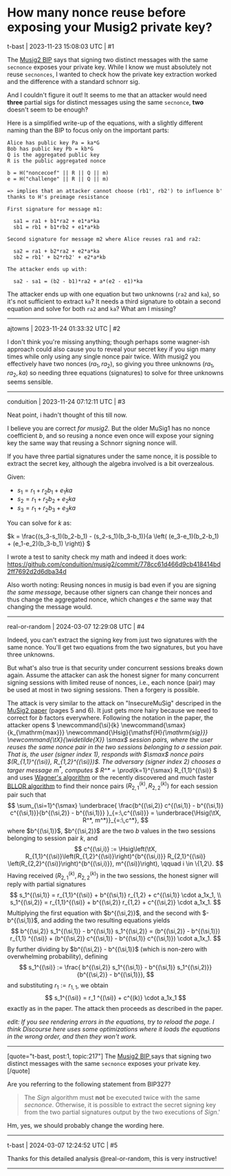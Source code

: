 # How many nonce reuse before exposing your Musig2 private key?

t-bast | 2023-11-23 15:08:03 UTC | #1

The [Musig2 BIP](https://github.com/bitcoin/bips/blob/e918b50731397872ad2922a1b08a5a4cd1d6d546/bip-0327.mediawiki) says that signing two distinct messages with the same `secnonce` exposes your private key. While I know we must absolutely not reuse `secnonces`, I wanted to check how the private key extraction worked and the difference with a standard schnorr sig.

And I couldn't figure it out! It seems to me that an attacker would need **three** partial sigs for distinct messages using the same `secnonce`, **two** doesn't seem to be enough?

Here is a simplified write-up of the equations, with a slightly different naming than the BIP to focus only on the important parts:

```
Alice has public key Pa = ka*G
Bob has public key Pb = kb*G
Q is the aggregated public key
R is the public aggregated nonce

b = H("noncecoef" || R || Q || m)
e = H("challenge" || R || Q || m)

=> implies that an attacker cannot choose (rb1', rb2') to influence b' thanks to H's preimage resistance

First signature for message m1:

  sa1 = ra1 + b1*ra2 + e1*a*ka
  sb1 = rb1 + b1*rb2 + e1*a*kb

Second signature for message m2 where Alice reuses ra1 and ra2:

  sa2 = ra1 + b2*ra2 + e2*a*ka
  sb2 = rb1' + b2*rb2' + e2*a*kb

The attacker ends up with:

  sa2 - sa1 = (b2 - b1)*ra2 + a*(e2 - e1)*ka
```

The attacker ends up with one equation but two unknowns (`ra2` and `ka`), so it's not sufficient to extract `ka`? It needs a third signature to obtain a second equation and solve for both `ra2` and `ka`? What am I missing?

-------------------------

ajtowns | 2023-11-24 01:33:32 UTC | #2

I don't think you're missing anything; though perhaps some wagner-ish approach could also cause you to reveal your secret key if you sign many times while only using any single nonce pair twice. With musig2 you effectively have two nonces ($ra_1, ra_2$), so giving you three unknowns ($ra_1, ra_2, ka$) so needing three equations (signatures) to solve for three unknowns seems sensible.

-------------------------

conduition | 2023-11-24 07:12:11 UTC | #3

Neat point, i hadn't thought of this till now. 

I believe you are correct _for musig2._ But the older MuSig1 has no nonce coefficient $b$, and so reusing a nonce even once will expose your signing key the same way that reusing a Schnorr signing nonce will.

If you have three partial signatures under the same nonce, it is possible to extract the secret key, although the algebra involved is a bit overzealous. 

Given:
- $s_1 = r_1 + r_2 b_1 + e_1 k a$
- $s_2 = r_1 + r_2 b_2 + e_2 k a$
- $s_3 = r_1 + r_2 b_3 + e_3 k a$

You can solve for $k$ as:

$k = \frac{(s_3-s_1)(b_2-b_1) - (s_2-s_1)(b_3-b_1)}{a \left( (e_3-e_1)(b_2-b_1) + (e_1-e_2)(b_3-b_1) \right)} $

I wrote a test to sanity check my math and indeed it does work: https://github.com/conduition/musig2/commit/778cc61d466d9cb418414bd2ff7692d2d6dba34d

Also worth noting: Reusing nonces in musig is bad even if you are signing _the same message,_ because other signers can change their nonces and thus change the aggregated nonce, which changes $e$ the same way that changing the message would.

-------------------------

real-or-random | 2024-03-07 12:29:08 UTC | #4

Indeed, you can't extract the signing key from just two signatures with the same nonce. You'll get two equations from the two signatures, but you have three unknowns.

But what's also true is that security under concurrent sessions breaks down again. Assume the attacker can ask the honest signer for many concurrent signing sessions with limited reuse of nonces, i.e., each nonce (pair) may be used at most in two signing sessions. Then a forgery is possible.

The attack is very similar to the attack on "InsecureMuSig" descriped in the [MuSig2 paper](https://eprint.iacr.org/2020/1261.pdf) (pages 5 and 6). It just gets more hairy because we need to correct for $b$ factors everywhere. Following the notation in the paper, the attacker opens $
\newcommand{\si}{k}
\newcommand{\smax}{k_{\mathrm{max}}}
\newcommand{\Hsig}{\mathsf{H}_{\mathrm{sig}}}
\newcommand{\tX}{\widetilde{X}}
\smax$ session *pairs*, where the user reuses the same nonce pair in the two sessions belonging to a session pair. That is, the user (signer index $1$), responds with $\smax$ nonce pairs $(R_{1,1}^{(\si)}, R_{1,2}^{(\si)})$. The adversary (signer index $2$) chooses a targer message $m^*$, computes
$
R^* = \prod_{k=1}^{\smax} R_{1,1}^{(\si)}
$
and uses [Wagner's algorithm](https://web.archive.org/web/20230507110001/https://people.eecs.berkeley.edu/~daw/papers/genbday-long.ps) or the recently discovered and much faster [BLLOR algorithm](https://eprint.iacr.org/2020/945.pdf) to find their nonce pairs $(R_{2,1}^{(k)}, R_{2,2}^{(k)})$ for each session pair such that
$$
  \sum_{\si=1}^{\smax}
  \underbrace{ 
 \frac{b^{(\si,2)}  c^{(\si,1)} - b^{(\si,1)} c^{(\si,1)}}{b^{(\si,2)} - b^{(\si,1)}} 
  }_{=:\,c^{(\si)}}
  = \underbrace{\Hsig(\tX, R^*, m^*)}_{=:\,c^*},
$$
where $b^{(\si,1)}$, $b^{(\si,2)}$ are the two $b$ values in the two sessions belonging to session pair $k$, and
$$
c^{(\si,i)} := \Hsig\left(\tX, R_{1,1}^{(\si)}\left(R_{1,2}^{(\si)}\right)^{b^{(\si,i)}} R_{2,1}^{(\si)} \left(R_{2,2}^{(\si)}\right)^{b^{(\si,i)}}, m^{(\si)}\right), \qquad i \in \{1,2\}.
$$
Having received $(R_{2,1}^{(k)}, R_{2,2}^{(k)})$ in the two sessions, the honest signer will reply with partial signatures
$$
s_1^{(\si,1)} = r_{1,1}^{(\si)} + b^{(\si,1)} r_{1,2}  + c^{(\si,1)} \cdot a_1x_1, \\
s_1^{(\si,2)} = r_{1,1}^{(\si)} + b^{(\si,2)} r_{1,2}  + c^{(\si,2)} \cdot a_1x_1.
$$
Multiplying the first equation with $b^{(\si,2)}$, and the second with $-b^{(\si,1)}$, and adding the two resulting equations yields
$$
b^{(\si,2)} s_1^{(\si,1)} -  b^{(\si,1)} s_1^{(\si,2)}  = (b^{(\si,2)} - b^{(\si,1)}) r_{1,1} ^{(\si)} + (b^{(\si,2)}  c^{(\si,1)} - b^{(\si,1)} c^{(\si,1)}) \cdot a_1x_1.
$$
By further dividing by $b^{(\si,2)} - b^{(\si,1)}$ (which is non-zero with overwhelming probability), defining
$$
s_1^{(\si)} := \frac{ b^{(\si,2)} s_1^{(\si,1)} -  b^{(\si,1)} s_1^{(\si,2)}}{b^{(\si,2)} - b^{(\si,1)}},
$$
and substituting $r_1 := r_{1,1}$, we obtain
$$
s_1^{(\si)}  =  r_1 ^{(\si)} + c^{(k)} \cdot a_1x_1
$$
exactly as in the paper.
The attack then proceeds as described in the paper.


*edit: If you see rendering errors in the equations, try to reload the page. I think Discourse here uses some optimizations where it loads the equations in the wrong order, and then they won't work.*

---


[quote="t-bast, post:1, topic:217"]
The [Musig2 BIP ](https://github.com/bitcoin/bips/blob/e918b50731397872ad2922a1b08a5a4cd1d6d546/bip-0327.mediawiki) says that signing two distinct messages with the same `secnonce` exposes your private key.
[/quote]

Are you referring to the following statement from BIP327?
> The *Sign* algorithm must **not** be executed twice with the same *secnonce*. Otherwise, it is possible to extract the secret signing key from the two partial signatures output by the two executions of *Sign*.'

Hm, yes, we should probably change the wording here.

-------------------------

t-bast | 2024-03-07 12:24:52 UTC | #5

Thanks for this detailed analysis @real-or-random, this is very instructive!

-------------------------

